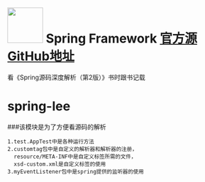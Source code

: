 # <img src="src/docs/asciidoc/images/spring-framework.png" width="80" height="80"> Spring Framework  [官方源GitHub地址](https://github.com/spring-projects/spring-framework)

看《Spring源码深度解析（第2版）》书时跟书记载
# spring-lee 
###该模块是为了方便看源码的解析  

    1.test.AppTest中是各种运行方法
    2.customtag包中是自定义的解析器和解析器的注册，
      resource/META-INF中是自定义标签所需的文件，
      xsd-custom.xml是自定义标签的使用
    3.myEventListener包中是spring提供的监听器的使用